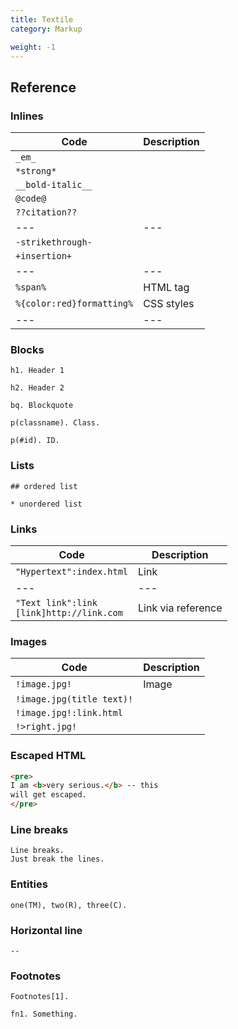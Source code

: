 ```yaml
---
title: Textile
category: Markup

weight: -1
---
```


## Reference

### Inlines

| Code                      | Description |
| ------------------------- | ----------- |
| `_em_`                    |             |
| `*strong*`                |             |
| `__bold-italic__`         |             |
| `@code@`                  |             |
| `??citation??`            |             |
| ---                       | ---         |
| `-strikethrough-`         |             |
| `+insertion+`             |             |
| ---                       | ---         |
| `%span%`                  | HTML tag    |
| `%{color:red}formatting%` | CSS styles  |
| ---                       | ---         |

### Blocks

```textile
h1. Header 1
```

```textile
h2. Header 2
```

```textile
bq. Blockquote
```

```textile
p(classname). Class.
```

```textile
p(#id). ID.
```

### Lists

```textile
## ordered list
```

```textile
* unordered list
```

### Links

| Code                                            | Description        |
| ----------------------------------------------- | ------------------ |
| `"Hypertext":index.html`                        | Link               |
| ---                                             | ---                |
| `"Text link":link` <br> `[link]http://link.com` | Link via reference |

### Images

| Code                      | Description |
| ------------------------- | ----------- |
| `!image.jpg!`             | Image       |
| `!image.jpg(title text)!` |             |
| `!image.jpg!:link.html`   |             |
| `!>right.jpg!`            |             |

### Escaped HTML

```html
<pre>
I am <b>very serious.</b> -- this
will get escaped.
</pre>
```

### Line breaks

```textile
Line breaks.
Just break the lines.
```

### Entities

```textile
one(TM), two(R), three(C).
```

### Horizontal line

```textile
--
```

### Footnotes

```textile
Footnotes[1].
```

```textile
fn1. Something.
```

